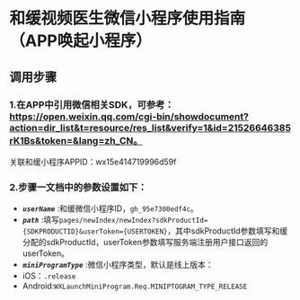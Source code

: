 # 和缓视频医生微信小程序使用指南（APP唤起小程序）

## 调用步骤

### 1.在APP中引用微信相关SDK，可参考：https://open.weixin.qq.com/cgi-bin/showdocument?action=dir_list&t=resource/res_list&verify=1&id=21526646385rK1Bs&token=&lang=zh_CN。

关联和缓小程序APPID：wx15e414719996d59f

### 2.步骤一文档中的参数设置如下：
 - ***`userName`*** :和缓微信小程序ID，`gh_95e7300edf4c`。
 - ***`path`*** :填写`pages/newIndex/newIndex?sdkProductId={SDKPRODUCTID}&userToken={USERTOKEN}`，其中sdkProductId参数填写和缓分配的sdkProductId，userToken参数填写服务端注册用户接口返回的userToken。
 - ***`miniProgramType`*** :微信小程序类型，默认是线上版本：
  - iOS：`.release`
  - Android:`WXLaunchMiniProgram.Req.MINIPTOGRAM_TYPE_RELEASE`
